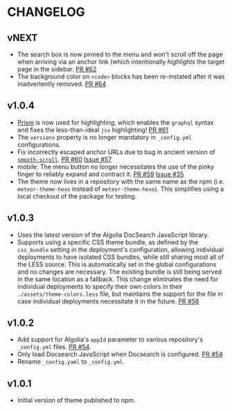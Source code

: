 # CHANGELOG

## vNEXT

* The search box is now pinned to the menu and won't scroll off the page when
  arriving via an anchor link (which intentionally _highlights_ the target page
  in the sidebar.
  [PR #62](https://github.com/meteor/meteor-theme-hexo/pull/62)
* The background color on `<code>` blocks has been re-instated after it was
  inadvertently removed.
  [PR #64](https://github.com/meteor/meteor-theme-hexo/pull/64)

## v1.0.4

* [Prism](http://prismjs.com/) is now used for highlighting, which enables
  the `graphql` syntax and fixes the less-than-ideal `jsx` highlighting!
  [PR #61](https://github.com/meteor/meteor-theme-hexo/pull/61)
* The `versions` property is no longer mandatory in `_config.yml` configurations.
* Fix incorrectly escaped anchor URLs due to bug in ancient version of [`smooth-scroll`](//npm.im/smooth-scroll). [PR #60](https://github.com/meteor/meteor-theme-hexo/pull/60) [Issue #57](https://github.com/meteor/meteor-theme-hexo/issues/57)
* mobile: The menu button no longer necessitates the use of the pinky finger to reliably expand and contract it. [PR #59](https://github.com/meteor/meteor-theme-hexo/pull/59) [Issue #35](https://github.com/meteor/meteor-theme-hexo/issues/35)
* The theme now lives in a repository with the same name as the npm
  (i.e. `meteor-theme-hexo` instead of `meteor-theme-hexo`).  This simplifies
  using a local checkout of the package for testing.

## v1.0.3

* Uses the latest version of the Algolia DocSearch JavaScript library.
* Supports using a specific CSS theme bundle, as defined by the `css_bundle` setting in the deployment's configuration, allowing individual deployments to have isolated CSS bundles, while still sharing most all of the LESS source.  This is automatically set in the global configurations and no changes are necessary. The existing bundle is still being served in the same location as a fallback.  This change eliminates the need for individual deployments to specify their own colors in their `./assets/theme-colors.less` file, but maintains the support for the file in case individual deployments necessitate it in the future.
  [PR #56](https://github.com/meteor/meteor-theme-hexo/pull/56)

## v1.0.2

* Add support for Algolia's `appId` parameter to various repository's `_config.yml` files.
  [PR #54](https://github.com/meteor/meteor-theme-hexo/pull/54).
* Only load Docsearch JavaScript when Docsearch is configured.
  [PR #54](https://github.com/meteor/meteor-theme-hexo/pull/54)
* Rename `_config.yaml` to `_config.yml`.

## v1.0.1

* Initial version of theme published to npm.
